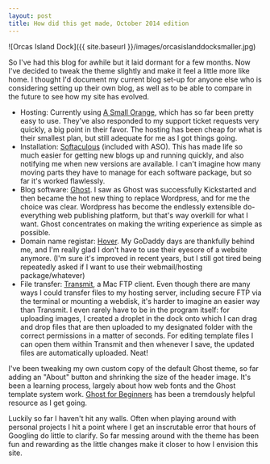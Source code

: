 ```yaml
---
layout: post
title: How did this get made, October 2014 edition
---
```


![Orcas Island Dock]({{ site.baseurl }}/images/orcasislanddocksmaller.jpg)

So I've had this blog for awhile but it laid dormant for a few months. Now I've decided to tweak the theme slightly and make it feel a little more like home. I thought I'd document my current blog set-up for anyone else who is considering setting up their own blog, as well as to be able to compare in the future to see how my site has evolved.<!--more-->

* Hosting: Currently using [A Small Orange](https://asmallorange.com/), which has so far been pretty easy to use. They've also responded to my support ticket requests very quickly, a big point in their favor. The hosting has been cheap for what is their smallest plan, but still adequate for me as I got things going.
* Installation: [Softaculous](http://www.softaculous.com/) (included with ASO). This has made life so much easier for getting new  blogs up and running quickly, and also notifying me when new versions are available. I can't imagine how many moving parts they have to manage for each software package, but so far it's worked flawlessly.
* Blog software: [Ghost](https://ghost.org/). I saw as Ghost was successfully Kickstarted and then became the hot new thing to replace Wordpress, and for me the choice was clear. Wordpress has become the endlessly extensible do-everything web publishing platform, but that's way overkill for what I want. Ghost concentrates on making the writing experience as simple as possible.
* Domain name registar: [Hover](http://hover.com). My GoDaddy days are thankfully behind me, and I'm really glad I don't have to use their eyesore of a website anymore. (I'm sure it's improved in recent years, but I still got tired being repeatedly asked if I want to use their webmail/hosting package/whatever)
* File transfer: [Transmit](http://panic.com/transmit/), a Mac FTP client. Even though there are many ways I could transfer files to my hosting server, including secure FTP via the terminal or mounting a webdisk, it's harder to imagine an easier way than Transmit. I even rarely have to be in the program itself: for uploading images, I created a droplet in the dock onto which I can drag and drop files that are then uploaded to my designated folder with the correct permissions in a matter of seconds. For editing template files I can open them within Transmit and then whenever I save, the updated files are automatically uploaded. Neat!

I've been tweaking my own custom copy of the default Ghost theme, so far adding an "About" button and shrinking the size of the header image. It's been a learning process, largely about how web fonts and the Ghost template system work. [Ghost for Beginners](http://ghostforbeginners.com/) has been a tremdously helpful resource as I get going.

Luckily so far I haven't hit any walls. Often when playing around with personal projects I hit a point where I get an inscrutable error that hours of Googling do little to clarify. So far messing around with the theme has been fun and rewarding as the little changes make it closer to how I envision this site.
